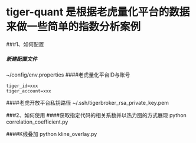 # tiger-quant 是根据老虎量化平台的数据来做一些简单的指数分析案例

###1、如何配置
##### 新建配置文件
~/config/env.properties
####老虎量化平台ID与账号
~~~
tiger_id=xxx
tiger_account=xxx
~~~

####老虎开放平台私钥路径
~/.ssh/tigerbroker_rsa_private_key.pem


###2、如何使用
####获取指定代码的相关系数并以热力图的方式展现
python correlation_coefficient.py

####K线叠加
python kline_overlay.py